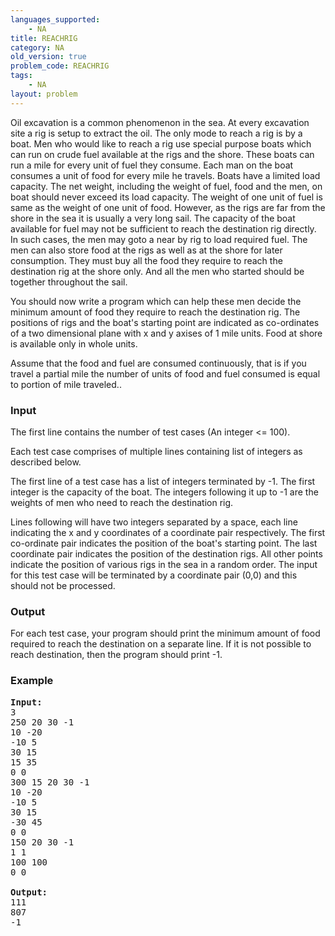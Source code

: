 ```yaml
---
languages_supported:
    - NA
title: REACHRIG
category: NA
old_version: true
problem_code: REACHRIG
tags:
    - NA
layout: problem
---
```

Oil excavation is a common phenomenon in the sea. At every excavation site a rig is setup to extract the oil. The only mode to reach a rig is by a boat. Men who would like to reach a rig use special purpose boats which can run on crude fuel available at the rigs and the shore. These boats can run a mile for every unit of fuel they consume. Each man on the boat consumes a unit of food for every mile he travels. Boats have a limited load capacity. The net weight, including the weight of fuel, food and the men, on boat should never exceed its load capacity. The weight of one unit of fuel is same as the weight of one unit of food. However, as the rigs are far from the shore in the sea it is usually a very long sail. The capacity of the boat available for fuel may not be sufficient to reach the destination rig directly. In such cases, the men may goto a near by rig to load required fuel. The men can also store food at the rigs as well as at the shore for later consumption. They must buy all the food they require to reach the destination rig at the shore only. And all the men who started should be together throughout the sail. 
 
 You should now write a program which can help these men decide the minimum amount of food they require to reach the destination rig. The positions of rigs and the boat's starting point are indicated as co-ordinates of a two dimensional plane with x and y axises of 1 mile units. Food at shore is available only in whole units. 
 
 Assume that the food and fuel are consumed continuously, that is if you travel a partial mile the number of units of food and fuel consumed is equal to portion of mile traveled..

### Input

The first line contains the number of test cases (An integer <= 100). 
 
 Each test case comprises of multiple lines containing list of integers as described below. 
 
 The first line of a test case has a list of integers terminated by -1. The first integer is the capacity of the boat. The integers following it up to -1 are the weights of men who need to reach the destination rig. 
 
 Lines following will have two integers separated by a space, each line indicating the x and y coordinates of a coordinate pair respectively. The first co-ordinate pair indicates the position of the boat's starting point. The last coordinate pair indicates the position of the destination rigs. All other points indicate the position of various rigs in the sea in a random order. The input for this test case will be terminated by a coordinate pair (0,0) and this should not be processed.

### Output

For each test case, your program should print the minimum amount of food required to reach the destination on a separate line. If it is not possible to reach destination, then the program should print -1.

### Example

<pre><b>Input:</b>
3
250 20 30 -1 
10 -20 
-10 5 
30 15 
15 35 
0 0
300 15 20 30 -1 
10 -20 
-10 5 
30 15 
-30 45 
0 0
150 20 30 -1 
1 1 
100 100 
0 0 

<b>Output:</b>
111
807
-1

</pre>